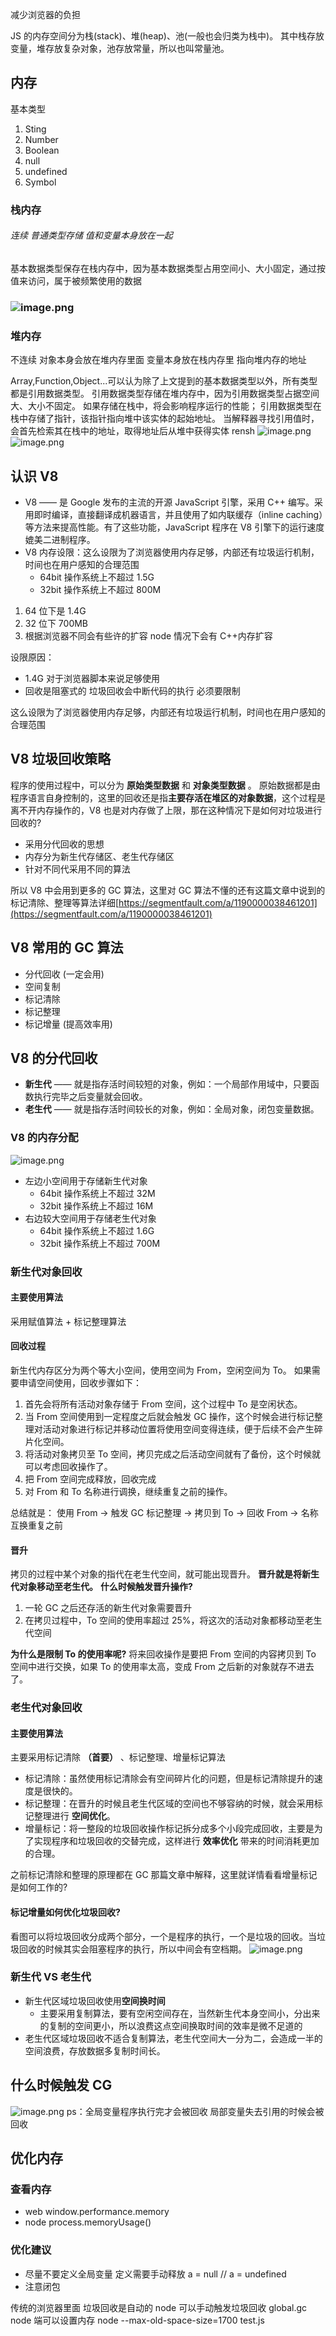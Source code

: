 减少浏览器的负担

JS 的内存空间分为栈(stack)、堆(heap)、池(一般也会归类为栈中)。
其中栈存放变量，堆存放复杂对象，池存放常量，所以也叫常量池。

## 内存

基本类型

1. Sting
2. Number
3. Boolean
4. null
5. undefined
6. Symbol

### 栈内存

###### 连续 普通类型存储 值和变量本身放在一起

基本数据类型保存在栈内存中，因为基本数据类型占用空间小、大小固定，通过按值来访问，属于被频繁使用的数据

### ![image.png](https://cdn.nlark.com/yuque/0/2021/png/292785/1638255699478-a017607b-2eb2-41f2-a804-d2b214825e06.png#clientId=u0af62612-21ca-4&from=paste&height=479&id=u6ba7b618&name=image.png&originHeight=958&originWidth=1574&originalType=binary&ratio=1&rotation=0&showTitle=false&size=145914&status=done&style=none&taskId=ubdcfa520-872d-4861-99c5-3d7c9d947cf&title=&width=787)

### 堆内存

不连续 对象本身会放在堆内存里面 变量本身放在栈内存里 指向堆内存的地址

Array,Function,Object...可以认为除了上文提到的基本数据类型以外，所有类型都是引用数据类型。
引用数据类型存储在堆内存中，因为引用数据类型占据空间大、大小不固定。 如果存储在栈中，将会影响程序运行的性能； 引用数据类型在栈中存储了指针，该指针指向堆中该实体的起始地址。 当解释器寻找引用值时，会首先检索其在栈中的地址，取得地址后从堆中获得实体
rensh
![image.png](https://cdn.nlark.com/yuque/0/2021/png/292785/1638255610108-322cc87b-2d1c-47e3-9cab-19874c2cb5ef.png#clientId=u0af62612-21ca-4&from=paste&height=634&id=u5096330c&name=image.png&originHeight=1268&originWidth=2366&originalType=binary&ratio=1&rotation=0&showTitle=false&size=758225&status=done&style=none&taskId=u17f21f55-3864-4598-b82e-dc78c93ad2d&title=&width=1183)
![image.png](https://cdn.nlark.com/yuque/0/2021/png/292785/1639114497763-2871c89a-5862-4bde-8977-0aa2e1b89271.png#clientId=u0cf11d8e-aa02-4&from=paste&height=377&id=ub421448c&name=image.png&originHeight=377&originWidth=653&originalType=binary&ratio=1&rotation=0&showTitle=false&size=86874&status=done&style=none&taskId=u5817c86d-d784-46b2-b5bb-4e717e14dcd&title=&width=653)

## 认识 V8

- V8 —— 是 Google 发布的主流的开源 JavaScript 引擎，采用 C++ 编写。采用即时编译，直接翻译成机器语言，并且使用了如内联缓存（inline caching）等方法来提高性能。有了这些功能，JavaScript 程序在 V8 引擎下的运行速度媲美二进制程序。
- V8 内存设限：这么设限为了浏览器使用内存足够，内部还有垃圾运行机制，时间也在用户感知的合理范围
  - 64bit 操作系统上不超过 1.5G
  - 32bit 操作系统上不超过 800M

1. 64 位下是 1.4G
2. 32 位下 700MB
3. 根据浏览器不同会有些许的扩容 node 情况下会有 C++内存扩容

设限原因：

- 1.4G 对于浏览器脚本来说足够使用
- 回收是阻塞式的 垃圾回收会中断代码的执行 必须要限制

这么设限为了浏览器使用内存足够，内部还有垃圾运行机制，时间也在用户感知的合理范围

## V8 垃圾回收策略

程序的使用过程中，可以分为 **原始类型数据** 和 **对象类型数据** 。
原始数据都是由程序语言自身控制的，这里的回收还是指**主要存活在堆区的对象数据**，这个过程是离不开内存操作的，V8 也是对内存做了上限，那在这种情况下是如何对垃圾进行回收的?

- 采用分代回收的思想
- 内存分为新生代存储区、老生代存储区
- 针对不同代采用不同的算法

所以 V8 中会用到更多的 GC 算法，这里对 GC 算法不懂的还有这篇文章中说到的标记清除、整理等算法详细[https://segmentfault.com/a/1190000038461201](https://segmentfault.com/a/1190000038461201)

## V8 常用的 GC 算法

- 分代回收 (一定会用)
- 空间复制
- 标记清除
- 标记整理
- 标记增量 (提高效率用)

## V8 的分代回收

- **新生代** —— 就是指存活时间较短的对象，例如：一个局部作用域中，只要函数执行完毕之后变量就会回收。
- **老生代** —— 就是指存活时间较长的对象，例如：全局对象，闭包变量数据。

### V8 的内存分配

![image.png](https://cdn.nlark.com/yuque/0/2021/png/292785/1638257448458-eceb0f05-b280-4e4f-bd6b-e6c9aa7278be.png#clientId=u0af62612-21ca-4&from=paste&height=274&id=u183bca8e&name=image.png&originHeight=548&originWidth=2308&originalType=binary&ratio=1&rotation=0&showTitle=false&size=320893&status=done&style=none&taskId=uc2f18846-c5bc-4d42-bc9d-90aec2fb926&title=&width=1154)

- 左边小空间用于存储新生代对象
  - 64bit 操作系统上不超过 32M
  - 32bit 操作系统上不超过 16M
- 右边较大空间用于存储老生代对象
  - 64bit 操作系统上不超过 1.6G
  - 32bit 操作系统上不超过 700M

### 新生代对象回收

#### 主要使用算法

采用赋值算法 + 标记整理算法

#### 回收过程

新生代内存区分为两个等大小空间，使用空间为 From，空闲空间为 To。
如果需要申请空间使用，回收步骤如下：

1. 首先会将所有活动对象存储于 From 空间，这个过程中 To 是空闲状态。
2. 当 From 空间使用到一定程度之后就会触发 GC 操作，这个时候会进行标记整理对活动对象进行标记并移动位置将使用空间变得连续，便于后续不会产生碎片化空间。
3. 将活动对象拷贝至 To 空间，拷贝完成之后活动空间就有了备份，这个时候就可以考虑回收操作了。
4. 把 From 空间完成释放，回收完成
5. 对 From 和 To 名称进行调换，继续重复之前的操作。

总结就是：
使用 From -> 触发 GC 标记整理 -> 拷贝到 To -> 回收 From -> 名称互换重复之前

#### 晋升

拷贝的过程中某个对象的指代在老生代空间，就可能出现晋升。 **晋升就是将新生代对象移动至老生代。**
**什么时候触发晋升操作?**

1. 一轮 GC 之后还存活的新生代对象需要晋升
2. 在拷贝过程中，To 空间的使用率超过 25%，将这次的活动对象都移动至老生代空间

**为什么是限制 To 的使用率呢?**
将来回收操作是要把 From 空间的内容拷贝到 To 空间中进行交换，如果 To 的使用率太高，变成 From 之后新的对象就存不进去了。

### 老生代对象回收

#### 主要使用算法

主要采用标记清除 **（首要）** 、标记整理、增量标记算法

- 标记清除：虽然使用标记清除会有空间碎片化的问题，但是标记清除提升的速度是很快的。
- 标记整理：在晋升的时候且老生代区域的空间也不够容纳的时候，就会采用标记整理进行 **空间优化**。
- 增量标记：将一整段的垃圾回收操作标记拆分成多个小段完成回收，主要是为了实现程序和垃圾回收的交替完成，这样进行 **效率优化** 带来的时间消耗更加的合理。

之前标记清除和整理的原理都在 GC 那篇文章中解释，这里就详情看看增量标记是如何工作的?

#### 标记增量如何优化垃圾回收?

看图可以将垃圾回收分成两个部分，一个是程序的执行，一个是垃圾的回收。当垃圾回收的时候其实会阻塞程序的执行，所以中间会有空档期。
![image.png](https://cdn.nlark.com/yuque/0/2021/png/292785/1638257651837-6e2f8a66-208d-4f6c-9d13-49c10b1556b3.png#clientId=u0af62612-21ca-4&from=paste&height=428&id=u1036ae48&name=image.png&originHeight=856&originWidth=2622&originalType=binary&ratio=1&rotation=0&showTitle=false&size=802551&status=done&style=none&taskId=ufaf952d9-f6c3-47e1-ae1c-5b2e9854af0&title=&width=1311)

### 新生代 VS 老生代

- 新生代区域垃圾回收使用**空间换时间**
  - 主要采用复制算法，要有空闲空间存在，当然新生代本身空间小，分出来的复制的空间更小，所以浪费这点空间换取时间的效率是微不足道的
- 老生代区域垃圾回收不适合复制算法，老生代空间大一分为二，会造成一半的空间浪费，存放数据多复制时间长。

## 什么时候触发 CG

![image.png](https://cdn.nlark.com/yuque/0/2021/png/292785/1638258615854-45b25718-1860-419f-8d7b-6bc865c5b88b.png#clientId=u0af62612-21ca-4&from=paste&height=493&id=u3df3037f&name=image.png&originHeight=986&originWidth=2238&originalType=binary&ratio=1&rotation=0&showTitle=false&size=806151&status=done&style=none&taskId=u1e67a85a-f0ec-4e46-af44-07d99224d63&title=&width=1119)
ps：全局变量程序执行完才会被回收 局部变量失去引用的时候会被回收

## 优化内存

### 查看内存

- web window.performance.memory
- node process.memoryUsage()

### 优化建议

- 尽量不要定义全局变量 定义需要手动释放 a = null // a = undefined
- 注意闭包

传统的浏览器里面 垃圾回收是自动的
node 可以手动触发垃圾回收 global.gc
node 端可以设置内存 node --max-old-space-size=1700 test.js
